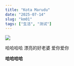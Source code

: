 ```yaml
---
title: "Kota Marudu"
date: "2025-07-14"
slug: "km01"
tags: ["生活", "测试"]
---
```

![](https://prod-files-secure.s3.us-west-2.amazonaws.com/112d0858-5090-4d34-a606-b75eb8d65fd2/c7b45876-473c-4fb6-85d3-cb84a84bfc51/1000201235.jpg?X-Amz-Algorithm=AWS4-HMAC-SHA256&X-Amz-Content-Sha256=UNSIGNED-PAYLOAD&X-Amz-Credential=ASIAZI2LB4662LPVVYWJ%2F20250725%2Fus-west-2%2Fs3%2Faws4_request&X-Amz-Date=20250725T144035Z&X-Amz-Expires=3600&X-Amz-Security-Token=IQoJb3JpZ2luX2VjEB4aCXVzLXdlc3QtMiJHMEUCICrzKkz27%2Bt0SnNVjANKa3eb%2BSeO86W9%2FcDuZ25Hh3JJAiEAsf0D5Kh9R46uFvFXw3y9DOgjDI3WEk0XKSoQyqrPDU0q%2FwMIRxAAGgw2Mzc0MjMxODM4MDUiDOCwrwU%2BH4MeVf3WkSrcAy3FWdoCDtlRHDAjzvzZId80ivjDAVEevS%2FyW9HWbGGQ%2FGO3Cij%2BZRXhkDxeZ1EaHBQ4JeMNs50QgYfwAqywK3jSGbKbl3%2BhMzg7mSPe0T2dzAAlUCSvsPbqisnXkFMrpwtlhBroBdtk2vYJnJM2nsxJUN7nTlJuGjhH87KQzTJR44n2RCsNrYfCqpCSEIUOKDTB9S%2Fg5IlgIkbqvN8ENyADvO%2BHpFHAmYwcsx7Jisd%2BeNxOWYPRgla%2FSMbxigAlZXg7MStr2qY6QuRSW3qCmZJpHwmFVALJ7yp7hGTAK7RSK6PtVo6BULr%2BSse1fngU44gWaACjBZaFL7gMAtCPB%2BHOVT5o65zMzFoIsMMSopsGp%2FN7vXpAtuda7Q3QY9qQzvcLHp%2Fz4qx3qYxC3IJQohIQDy%2BoCqSfEn1jCw%2F%2FCOhNVKknbY2rqXVcBkC6CEQeKgzGV1XH%2FlpyzFg8zEIHgWybDmLuE2L%2FCoA6eR7aFOxrWhn5s2yOrPUNxHPLsz6jLF2t9VtPLa%2FwxUJUcFJ%2FrDg5eZcER35qWxpJW2%2BpyT%2BrM%2FFfx49kTW3bAUOiyrmlZR%2B4zfOQxXLBi7ZMWXPmHcKfizQKfKZnWsDLt7JwbEoza6Ni6fDDLasVQFlXMPuijsQGOqUBsNzgYaUQIu2UJOA5akp%2BGUDOfNd5E2ubXgoQlDzau4DUgkD%2FBHu%2Brt2u9259px0qFF9H6fIX4m1MOIodD%2BOsAILeRjnsHtSywwAM2rIH1m5H1pHwc4ZDb43D%2FzOH8n%2FBoAgPYG5QI%2FWRGo9cTZ3tpt7SxwiMY6GfaXnsnBZ%2BXJYuRYRUDk3kyXT8bB2MglSuj1cU6oi5zhaFN2x9ipKR8FPwfZWg&X-Amz-Signature=5d7536c7961e19976e17fb2bf29f39813d10d277ec4abebd315ebd46262275e3&X-Amz-SignedHeaders=host&x-amz-checksum-mode=ENABLED&x-id=GetObject)


哈哈哈哈  漂亮的好老婆  爱你爱你


**哈哈哈哈**

